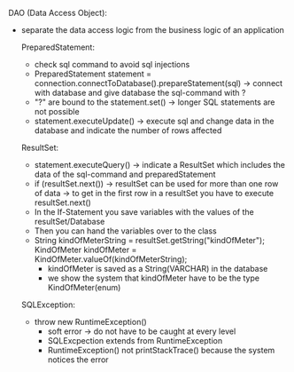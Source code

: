 DAO (Data Access Object):
- separate the data access logic from the business logic of an application

  PreparedStatement:
    - check sql command to avoid sql injections
    - PreparedStatement statement = connection.connectToDatabase().prepareStatement(sql) -> connect with database and give database the sql-command with ?
    - "?" are bound to the statement.set() -> longer SQL statements are not possible
    - statement.executeUpdate() -> execute sql and change data in the database and indicate the number of rows affected

  ResultSet:
    - statement.executeQuery() -> indicate a ResultSet which includes the data of the sql-command and preparedStatement
    - if (resultSet.next()) -> resultSet can be used for more than one row of data -> to get in the first row in a resultSet you have to execute resultSet.next()
    - In the If-Statement you save variables with the values of the resultSet/Database
    - Then you can hand the variables over to the class
    - String kindOfMeterString = resultSet.getString("kindOfMeter");
      KindOfMeter kindOfMeter = KindOfMeter.valueOf(kindOfMeterString);
        - kindOfMeter is saved as a String(VARCHAR) in the database
        - we show the system that kindOfMeter have to be the type KindOfMeter(enum)

  SQLException:
    - throw new RuntimeException()
        - soft error -> do not have to be caught at every level
        - SQLExcpection extends from RuntimeException
        - RuntimeException() not printStackTrace() because the system notices the error
	

